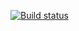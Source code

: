 [![Build status](https://ci.appveyor.com/api/projects/status/kv6w6v73uttjlml0/branch/main?svg=true)](https://ci.appveyor.com/project/Sapogoha/containers-map/branch/main)
